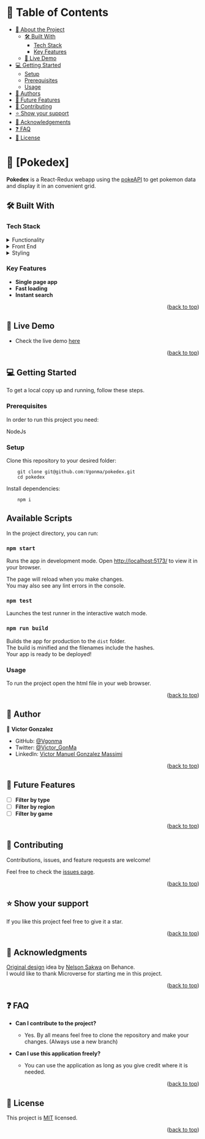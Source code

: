 <a name="readme-top"></a>

<!-- TABLE OF CONTENTS -->

# 📗 Table of Contents

- [📖 About the Project](#about-project)
  - [🛠 Built With](#built-with)
    - [Tech Stack](#tech-stack)
    - [Key Features](#key-features)
  - [🚀 Live Demo](#live-demo)
- [💻 Getting Started](#getting-started)
  - [Setup](#setup)
  - [Prerequisites](#prerequisites)
  - [Usage](#usage)
- [👥 Authors](#authors)
- [🔭 Future Features](#future-features)
- [🤝 Contributing](#contributing)
- [⭐️ Show your support](#support)
- [🙏 Acknowledgements](#acknowledgements)
- [❓ FAQ](#faq)
- [📝 License](#license)

<!-- PROJECT DESCRIPTION -->

# 📖 [Pokedex] <a name="about-project"></a>




**Pokedex** is a React-Redux webapp using the [pokeAPI](https://pokeapi.co/) to get pokemon data and display it in an convenient grid.


## 🛠 Built With <a name="built-with"></a>

### Tech Stack <a name="tech-stack"></a>

<details>
  <summary>Functionality</summary>
  <ul>
    <li><a href="https://developer.mozilla.org/en-US/docs/Web/JavaScript">JavaScript</a></li>
    <li><a href="https://redux.js.org/">Redux</a></li>
  </ul>
</details>

<details>
  <summary>Front End</summary>
  <ul>
    <li><a href="https://reactjs.org/docs/getting-started.html">React</a></li>
  </ul>
</details>

<details>
<summary>Styling</summary>
  <ul>
    <li><a href="https://developer.mozilla.org/en-US/docs/Web/CSS">CSS</a></li>
  </ul>
</details>

<!-- Features -->

### Key Features <a name="key-features"></a>

- **Single page app**
- **Fast loading**
- **Instant search**

<p align="right">(<a href="#readme-top">back to top</a>)</p>

<!-- LIVE DEMO -->

## 🚀 Live Demo <a name="live-demo"></a>


- Check the live demo [here](https://pokedex-react-redux.onrender.com)


<p align="right">(<a href="#readme-top">back to top</a>)</p>

<!-- GETTING STARTED -->

## 💻 Getting Started <a name="getting-started"></a>

To get a local copy up and running, follow these steps.

### Prerequisites

In order to run this project you need:

NodeJs

### Setup

Clone this repository to your desired folder:


```cd my-folder   
    git clone git@github.com:Vgonma/pokedex.git
    cd pokedex
```
Install dependencies:
```
    npm i
```

## Available Scripts

In the project directory, you can run:

### `npm start`

Runs the app in development mode.
Open [http://localhost:5173/](http://localhost:5173/) to view it in your browser.

The page will reload when you make changes.\
You may also see any lint errors in the console.

### `npm test`

Launches the test runner in the interactive watch mode.

### `npm run build`

Builds the app for production to the `dist` folder.\
The build is minified and the filenames include the hashes.\
Your app is ready to be deployed!
### Usage

To run the project open the html file in your web browser.

<p align="right">(<a href="#readme-top">back to top</a>)</p>

<!-- AUTHORS -->

## 👥 Author <a name="authors"></a>

👤 **Victor Gonzalez**

- GitHub: [@Vgonma](https://github.com/Vgonma)
- Twitter: [@Victor_GonMa](https://twitter.com/Victor_GonMa)
- LinkedIn: [Victor Manuel Gonzalez Massimi](https://www.linkedin.com/in/victor-gonzalez-massimi/)

<p align="right">(<a href="#readme-top">back to top</a>)</p>

<!-- FUTURE FEATURES -->

## 🔭 Future Features <a name="future-features"></a>

- [ ] **Filter by type**
- [ ] **Filter by region**
- [ ] **Filter by game**

<p align="right">(<a href="#readme-top">back to top</a>)</p>

<!-- CONTRIBUTING -->

## 🤝 Contributing <a name="contributing"></a>

Contributions, issues, and feature requests are welcome!

Feel free to check the [issues page](../../issues/).

<p align="right">(<a href="#readme-top">back to top</a>)</p>

<!-- SUPPORT -->

## ⭐️ Show your support <a name="support"></a>

If you like this project feel free to give it a star.

<p align="right">(<a href="#readme-top">back to top</a>)</p>

<!-- ACKNOWLEDGEMENTS -->

## 🙏 Acknowledgments <a name="acknowledgements"></a>

[Original design](https://www.behance.net/gallery/31579789/Ballhead-App-(Free-PSDs)) idea by [Nelson Sakwa](https://www.behance.net/sakwadesignstudio) on Behance.\
I would like to thank Microverse for starting me in this project.

<p align="right">(<a href="#readme-top">back to top</a>)</p>

<!-- FAQ (optional) -->

## ❓ FAQ <a name="faq"></a>

- **Can I contribute to the project?**

  - Yes. By all means feel free to clone the repository and make your changes. (Always use a new branch)

- **Can I use this application freely?**

  - You can use the application as long as you give credit where it is needed.

<p align="right">(<a href="#readme-top">back to top</a>)</p>

<!-- LICENSE -->

## 📝 License <a name="license"></a>

This project is [MIT](./LICENSE) licensed.

<p align="right">(<a href="#readme-top">back to top</a>)</p>
